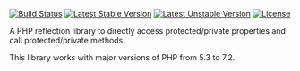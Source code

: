 [![Build Status](https://travis-ci.org/Crowdstar/reflection.svg?branch=master)](https://travis-ci.org/Crowdstar/reflection)
[![Latest Stable Version](https://poser.pugx.org/Crowdstar/reflection/v/stable.svg)](https://packagist.org/packages/crowdstar/reflection)
[![Latest Unstable Version](https://poser.pugx.org/Crowdstar/reflection/v/unstable.svg)](https://packagist.org/packages/crowdstar/reflection)
[![License](https://poser.pugx.org/Crowdstar/reflection/license.svg)](https://packagist.org/packages/crowdstar/reflection)

A PHP reflection library to directly access protected/private properties and call protected/private methods.

This library works with major versions of PHP from 5.3 to 7.2.
